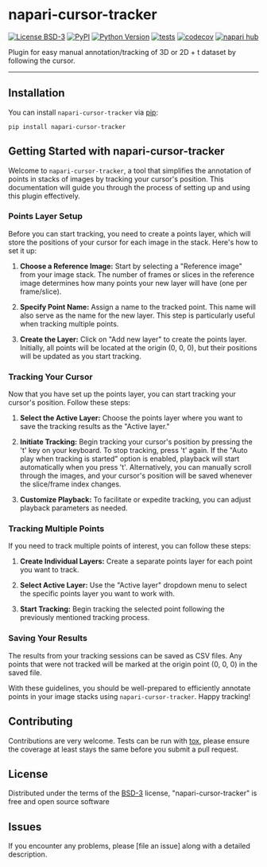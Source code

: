 # napari-cursor-tracker

[![License BSD-3](https://img.shields.io/pypi/l/napari-cursor-tracker.svg?color=green)](https://github.com/EPFL-Center-for-Imaging/napari-cursor-tracker/raw/main/LICENSE)
[![PyPI](https://img.shields.io/pypi/v/napari-cursor-tracker.svg?color=green)](https://pypi.org/project/napari-cursor-tracker)
[![Python Version](https://img.shields.io/pypi/pyversions/napari-cursor-tracker.svg?color=green)](https://python.org)
[![tests](https://github.com/EPFL-Center-for-Imaging/napari-cursor-tracker/workflows/tests/badge.svg)](https://github.com/EPFL-Center-for-Imaging/napari-cursor-tracker/actions)
[![codecov](https://codecov.io/gh/faymanns/napari-cursor-tracker/branch/main/graph/badge.svg)](https://codecov.io/gh/faymanns/napari-cursor-tracker)
[![napari hub](https://img.shields.io/endpoint?url=https://api.napari-hub.org/shields/napari-cursor-tracker)](https://napari-hub.org/plugins/napari-cursor-tracker)

Plugin for easy manual annotation/tracking of 3D or 2D + t dataset by following the cursor.

----------------------------------

<!--
This [napari] plugin was generated with [Cookiecutter] using [@napari]'s [cookiecutter-napari-plugin] template.

Don't miss the full getting started guide to set up your new package:
https://github.com/napari/cookiecutter-napari-plugin#getting-started

and review the napari docs for plugin developers:
https://napari.org/stable/plugins/index.html
-->

## Installation

You can install `napari-cursor-tracker` via [pip]:

    pip install napari-cursor-tracker

## Getting Started with napari-cursor-tracker

Welcome to `napari-cursor-tracker`, a tool that simplifies the annotation of points in stacks of images by tracking your cursor's position. This documentation will guide you through the process of setting up and using this plugin effectively.

### Points Layer Setup

Before you can start tracking, you need to create a points layer, which will store the positions of your cursor for each image in the stack. Here's how to set it up:

1. **Choose a Reference Image:** Start by selecting a "Reference image" from your image stack. The number of frames or slices in the reference image determines how many points your new layer will have (one per frame/slice).

2. **Specify Point Name:** Assign a name to the tracked point. This name will also serve as the name for the new layer. This step is particularly useful when tracking multiple points.

3. **Create the Layer:** Click on "Add new layer" to create the points layer. Initially, all points will be located at the origin (0, 0, 0), but their positions will be updated as you start tracking.

### Tracking Your Cursor

Now that you have set up the points layer, you can start tracking your cursor's position. Follow these steps:

1. **Select the Active Layer:** Choose the points layer where you want to save the tracking results as the "Active layer."

2. **Initiate Tracking:** Begin tracking your cursor's position by pressing the 't' key on your keyboard. To stop tracking, press 't' again. If the "Auto play when tracking is started" option is enabled, playback will start automatically when you press 't'. Alternatively, you can manually scroll through the images, and your cursor's position will be saved whenever the slice/frame index changes.

3. **Customize Playback:** To facilitate or expedite tracking, you can adjust playback parameters as needed.

### Tracking Multiple Points

If you need to track multiple points of interest, you can follow these steps:

1. **Create Individual Layers:** Create a separate points layer for each point you want to track.

2. **Select Active Layer:** Use the "Active layer" dropdown menu to select the specific points layer you want to work with.

3. **Start Tracking:** Begin tracking the selected point following the previously mentioned tracking process.

### Saving Your Results

The results from your tracking sessions can be saved as CSV files. Any points that were not tracked will be marked at the origin point (0, 0, 0) in the saved file.

With these guidelines, you should be well-prepared to efficiently annotate points in your image stacks using `napari-cursor-tracker`. Happy tracking!


## Contributing

Contributions are very welcome. Tests can be run with [tox], please ensure
the coverage at least stays the same before you submit a pull request.

## License

Distributed under the terms of the [BSD-3] license,
"napari-cursor-tracker" is free and open source software

## Issues

If you encounter any problems, please [file an issue] along with a detailed description.

[napari]: https://github.com/napari/napari
[Cookiecutter]: https://github.com/audreyr/cookiecutter
[@napari]: https://github.com/napari
[MIT]: http://opensource.org/licenses/MIT
[BSD-3]: http://opensource.org/licenses/BSD-3-Clause
[GNU GPL v3.0]: http://www.gnu.org/licenses/gpl-3.0.txt
[GNU LGPL v3.0]: http://www.gnu.org/licenses/lgpl-3.0.txt
[Apache Software License 2.0]: http://www.apache.org/licenses/LICENSE-2.0
[Mozilla Public License 2.0]: https://www.mozilla.org/media/MPL/2.0/index.txt
[cookiecutter-napari-plugin]: https://github.com/napari/cookiecutter-napari-plugin

[napari]: https://github.com/napari/napari
[tox]: https://tox.readthedocs.io/en/latest/
[pip]: https://pypi.org/project/pip/
[PyPI]: https://pypi.org/

